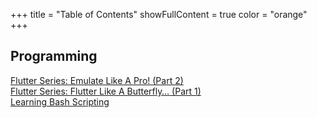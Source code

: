 +++
title = "Table of Contents"
showFullContent = true
color = "orange"
+++


## Programming

[Flutter Series: Emulate Like A Pro! (Part 2)](/posts/emulator-on-linux)\
[Flutter Series: Flutter Like A Butterfly… (Part 1)](/posts/flutter-on-linux)\
[Learning Bash Scripting](/posts/learning-bash/)